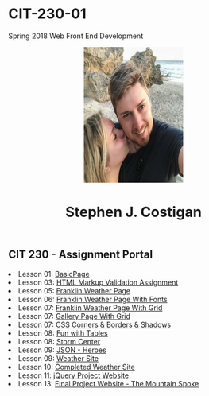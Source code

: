 # CIT-230-01
Spring 2018 Web Front End Development
<!DOCTYPE html>
<html lang="en-US">
    <head>
        <meta charset="utf-8">
        <meta name="viewport" content="width=device-width, initial-scale=1">
        <meta name="description" content="Assignment portal page for Stephen Costigan in CIT 230: Web Frontend Development at Brigham Young University-Idaho.">
        <link rel="stylesheet" href="css/normalize.css">
        <link rel="stylesheet" href="css/main.css">
    </head>
    <body>
        <header>
            <img src="images/profile.jpg" width="200" height="273" alt="My Profile Picture">
            <h1>Stephen J. Costigan</h1>
        </header>
        <main>
            <h2>CIT 230 - Assignment Portal</h2>
            <li>Lesson 01: <a href="basicpage.html">BasicPage</a></li>
            <li>Lesson 03: <a href="fixedhtml.html">HTML Markup Validation Assignment</a></li>
            <li>Lesson 05: <a href="franklin-5.html">Franklin Weather Page</a></li>
            <li>Lesson 06: <a href="franklin-6.html">Franklin Weather Page With Fonts</a></li>
            <li>Lesson 07: <a href="franklin-7.html">Franklin Weather Page With Grid</a></li>
            <li>Lesson 07: <a href="gallery.html">Gallery Page With Grid</a></li>
            <li>Lesson 07: <a href="shapes.html">CSS Corners &amp; Borders &amp; Shadows</a></li>
            <li>Lesson 08: <a href="tablebuild.html">Fun with Tables</a></li>
            <li>Lesson 08: <a href="stormcenter.html">Storm Center</a></li>
            <li>Lesson 09: <a href="/WeeklyAssignments/heroes.html">JSON - Heroes</a></li>
            <li>Lesson 09: <a href="/WeeklyAssignments/index2.html">Weather Site</a></li>
            <li>Lesson 10: <a href="/weathersite/index2.html">Completed Weather Site</a></li>
            <li>Lesson 11: <a href="./lesson-11/lesson4/index.htm">jQuery Project Website</a></li>
            <li>Lesson 13: <a href="./weathersite/index.html">Final Project Website - The Mountain Spoke</a></li>
        </main>
</html>
